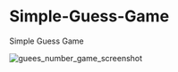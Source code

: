# Simple-Guess-Game
Simple Guess Game




![guees_number_game_screenshot](https://user-images.githubusercontent.com/102332504/196963404-0fdf2a3c-fe91-4762-8c37-19d936466046.jpg)
